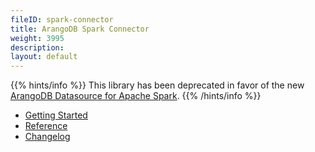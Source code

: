 ```yaml
---
fileID: spark-connector
title: ArangoDB Spark Connector
weight: 3995
description: 
layout: default
---
```

{{% hints/info %}}
  This library has been deprecated in favor of the new [ArangoDB Datasource for Apache Spark](../spark-connector-new).
{{% /hints/info %}}

- [Getting Started](spark-connector-getting-started)
- [Reference](reference/)
- [Changelog](https://github.com/arangodb/arangodb-spark-connector/blob/master/ChangeLog.md#readme)
